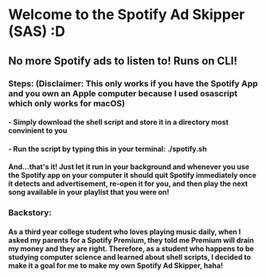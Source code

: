 # Welcome to the Spotify Ad Skipper (SAS) :D

## No more Spotify ads to listen to! Runs on CLI!

### Steps: (Disclaimer: This only works if you have the Spotify App and you own an Apple computer because I used osascript which only works for macOS)
#### - Simply download the shell script and store it in a directory most convinient to you
#### - Run the script by typing this in your terminal: ./spotify.sh

#### And...that's it! Just let it run in your background and whenever you use the Spotify app on your computer it should quit Spotify immediately once it detects and advertisement, re-open it for you, and then play the next song available in your playlist that you were on!

### Backstory:
#### As a third year college student who loves playing music daily, when I asked my parents for a Spotify Premium, they told me Premium will drain my money and they are right. Therefore, as a student who happens to be studying computer science and learned about shell scripts, I decided to make it a goal for me to make my own Spotify Ad Skipper, haha!
